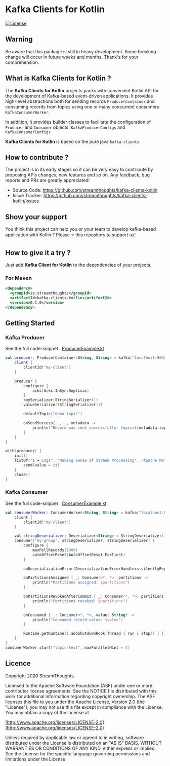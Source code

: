 # Kafka Clients for Kotlin

[![License](https://img.shields.io/badge/License-Apache%202.0-blue.svg)](https://github.com/streamthoughts/kafka-connect-file-pulse/blob/master/LICENSE)

## Warning

Be aware that this package is still in heavy development. Some breaking change will occur in future weeks and months.
Thank's for your comprehension.

## What is Kafka Clients for Kotlin ?

The **Kafka Clients for Kotlin** projects packs with convenient Kotlin API for the development of Kafka-based event-driven applications.
It provides high-level abstractions both for sending records `ProducerContainer` and consuming records from topics using one or many
concurrent consumers `KafkaConsumerWorker`.

In addition, it provides builder classes to facilitate the configuration of `Producer` and `Consumer` objects: `KafkaProducerConfigs` and `KafkaConsumerConfigs`

**Kafka Clients for Kotlin** is based on the pure java `kafka-clients`.

## How to contribute ?

The project is in its early stages so it can be very easy to contribute by proposing APIs changes, new features and so on. 
Any feedback, bug reports and PRs are greatly appreciated!

* Source Code: https://github.com/streamthoughts/kafka-clients-kotlin
* Issue Tracker: https://github.com/streamthoughts/kafka-clients-kotlin/issues


## Show your support

You think this project can help you or your team to develop kafka-based application with Kotlin ?
Please ⭐ this repository to support us!

## How to give it a try ?

Just add **Kafka Client for Kotlin** to the dependencies of your projects. 

### For Maven
```xml
<dependency>
  <groupId>io.streamthoughts</groupId>
  <artifactId>kafka-clients-kotlin</artifactId>
  <version>0.1.0</version>
</dependency>
```

## Getting Started

### Kafka Producer

See the full code-snippet : [ProducerExample.kt](https://github.com/streamthoughts/kafka-clients-kotlin/blob/master/examples/src/main/kotlin/io/streamthoughts/kafka/client/examples/ProducerExample.kt)

```kotlin
val producer: ProducerContainer<String, String> = kafka("localhost:9092") {
    client {
        clientId("my-client")
    }

    producer {
        configure {
            acks(Acks.InSyncReplicas)
        }
        keySerializer(StringSerializer())
        valueSerializer(StringSerializer())

        defaultTopic("demo-topic")

        onSendSuccess{ _, _, metadata ->
            println("Record was sent successfully: topic=${metadata.topic()}, partition=${metadata.partition()}, offset=${metadata.offset()} ")
        }
    }
}

with(producer) {
    init()
    listOf("I ❤️ Logs", "Making Sense of Stream Processing", "Apache Kafka").forEach {
        send(value = it)
    }
    close()
}
```

### Kafka Consumer

See the full code-snippet : [ConsumerExample.kt](https://github.com/streamthoughts/kafka-clients-kotlin/blob/master/examples/src/main/kotlin/io/streamthoughts/kafka/client/examples/ConsumerExample.kt)

```kotlin
val consumerWorker: ConsumerWorker<String, String> = kafka("localhost:9092") {
    client {
        clientId("my-client")
    }

    val stringDeserializer: Deserializer<String> = StringDeserializer()
    consumer("my-group", stringDeserializer, stringDeserializer) {
        configure {
            maxPollRecords(1000)
            autoOffsetReset(AutoOffsetReset.Earliest)
        }

        onDeserializationError(DeserializationErrorHandlers.silentlyReplaceWithNull())

        onPartitionsAssigned { _: Consumer<*, *>, partitions ->
            println("Partitions assigned: $partitions")
        }

        onPartitionsRevokedAfterCommit { _: Consumer<*, *>, partitions ->
            println("Partitions revoked: $partitions")
        }

        onConsumed { _: Consumer<*, *>, value: String? ->
            println("consumed record-value: $value")
        }

        Runtime.getRuntime().addShutdownHook(Thread { run { stop() } })
    }
}
consumerWorker.start("topic-test", maxParallelHint = 4)
```

## Licence

Copyright 2020 StreamThoughts.

Licensed to the Apache Software Foundation (ASF) under one or more contributor license agreements. See the NOTICE file distributed with this work for additional information regarding copyright ownership. The ASF licenses this file to you under the Apache License, Version 2.0 (the "License"); you may not use this file except in compliance with the License. You may obtain a copy of the License at

[http://www.apache.org/licenses/LICENSE-2.0](http://www.apache.org/licenses/LICENSE-2.0)

Unless required by applicable law or agreed to in writing, software distributed under the License is distributed on an "AS IS" BASIS, WITHOUT WARRANTIES OR CONDITIONS OF ANY KIND, either express or implied. See the License for the specific language governing permissions and limitations under the License